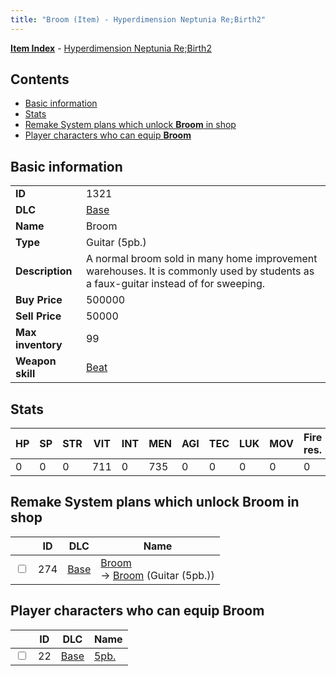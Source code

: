 ```yaml
---
title: "Broom (Item) - Hyperdimension Neptunia Re;Birth2"
---
```


[**Item Index**](/neptunia/rb2/item/index.html) - [Hyperdimension Neptunia Re;Birth2](/neptunia/rb2)

## Contents

- [Basic information](#basic-information)
- [Stats](#stats)
- [Remake System plans which unlock **Broom** in shop](#remake-system-plans-which-unlock-broom-in-shop)
- [Player characters who can equip **Broom**](#player-characters-who-can-equip-broom)

## Basic information

|   |   |
| -- | -- |
| **ID** | 1321 |
| **DLC** | [Base](/neptunia/rb2/dlc/0-base.html) |
| **Name** | Broom |
| **Type** | Guitar (5pb.) |
| **Description** | A normal broom sold in many home improvement warehouses. It is commonly used by students as a faux-guitar instead of for sweeping. |
| **Buy Price** | 500000 |
| **Sell Price** | 50000 |
| **Max inventory** | 99 |
| **Weapon skill** | [Beat](/neptunia/rb2/skill/0-2402-beat.html) |

## Stats

| HP | SP | STR | VIT | INT | MEN | AGI | TEC | LUK | MOV | Fire res. | Ice res. | Wind res. | Lightning res. |
| -- | -- | --- | --- | --- | --- | --- | --- | --- | --- | --------- | -------- | --------- | -------------- |
| 0 | 0 | 0 | 711 | 0 | 735 | 0 | 0 | 0 | 0 | 0 | 0 | 0 | 0 |

## Remake System plans which unlock **Broom** in shop

|    | ID | DLC | Name |
| -- | -- | --- | ---- |
| <input type="checkbox" id="rb2-remake-0-274" class="trackbox" /> | 274 | [Base](/neptunia/rb2/dlc/0-base.html) | [Broom](/neptunia/rb2/remake/0-274-broom.html)<br />→ [Broom](/neptunia/rb2/item/0-1321-broom.html) (Guitar (5pb.)) |

## Player characters who can equip **Broom**

|    | ID | DLC | Name |
| -- | -- | --- | ---- |
| <input type="checkbox" id="rb2-player-0-22" class="trackbox" /> | 22 | [Base](/neptunia/rb2/dlc/0-base.html) | [5pb.](/neptunia/rb2/player/0-22-5pb.html) |